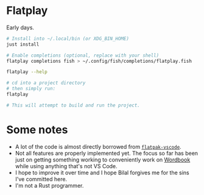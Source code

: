 # Flatplay

Early days.

```bash
# Install into ~/.local/bin (or XDG_BIN_HOME)
just install

# Enable completions (optional, replace with your shell)
flatplay completions fish > ~/.config/fish/completions/flatplay.fish

flatplay --help

# cd into a project directory
# then simply run:
flatplay

# This will attempt to build and run the project.
```

# Some notes

- A lot of the code is almost directly borrowed from [`flatpak-vscode`](https://github.com/bilelmoussaoui/flatpak-vscode).
- Not all features are properly implemented yet. The focus so far has been just on getting something working to conveniently work on [Wordbook](https://github.com/mufeedali/Wordbook) while using anything that's not VS Code.
- I hope to improve it over time and I hope Bilal forgives me for the sins I've committed here.
- I'm not a Rust programmer.
